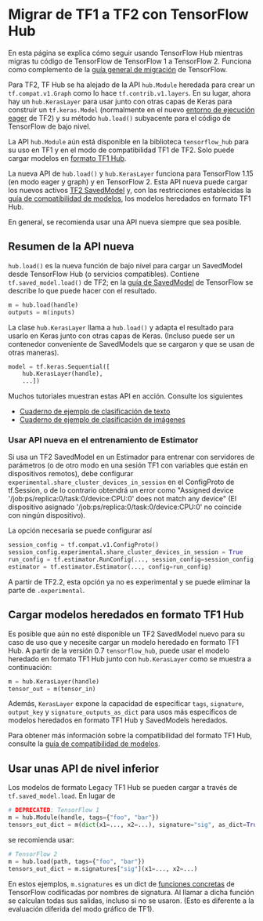 # Migrar de TF1 a TF2 con TensorFlow Hub

En esta página se explica cómo seguir usando TensorFlow Hub mientras migras tu código de TensorFlow de TensorFlow 1 a TensorFlow 2. Funciona como complemento de la [guía general de migración](https://www.tensorflow.org/guide/migrate) de TensorFlow.

Para TF2, TF Hub se ha alejado de la API `hub.Module` heredada para crear un `tf.compat.v1.Graph` como lo hace `tf.contrib.v1.layers`. En su lugar, ahora hay un `hub.KerasLayer` para usar junto con otras capas de Keras para construir un `tf.keras.Model` (normalmente en el nuevo [entorno de ejecución eager](https://www.tensorflow.org/api_docs/python/tf/executing_eagerly) de TF2) y su método `hub.load()` subyacente para el código de TensorFlow de bajo nivel.

La API `hub.Module` aún está disponible en la biblioteca `tensorflow_hub` para su uso en TF1 y en el modo de compatibilidad TF1 de TF2. Solo puede cargar modelos en [formato TF1 Hub](tf1_hub_module.md).

La nueva API de `hub.load()` y `hub.KerasLayer` funciona para TensorFlow 1.15 (en modo eager y graph) y en TensorFlow 2. Esta API nueva puede cargar los nuevos activos [TF2 SavedModel](tf2_saved_model.md) y, con las restricciones establecidas la [guía de compatibilidad de modelos](model_compatibility.md), los modelos heredados en formato TF1 Hub.

En general, se recomienda usar una API nueva siempre que sea posible.

## Resumen de la API nueva

`hub.load()` es la nueva función de bajo nivel para cargar un SavedModel desde TensorFlow Hub (o servicios compatibles). Contiene `tf.saved_model.load()` de TF2; en la [guía de SavedModel](https://www.tensorflow.org/guide/saved_model) de TensorFlow se describe lo que puede hacer con el resultado.

```python
m = hub.load(handle)
outputs = m(inputs)
```

La clase `hub.KerasLayer` llama a `hub.load()` y adapta el resultado para usarlo en Keras junto con otras capas de Keras. (Incluso puede ser un contenedor conveniente de SavedModels que se cargaron y que se usan de otras maneras).

```python
model = tf.keras.Sequential([
    hub.KerasLayer(handle),
    ...])
```

Muchos tutoriales muestran estas API en acción. Consulte los siguientes

- [Cuaderno de ejemplo de clasificación de texto](https://github.com/tensorflow/docs/blob/master/g3doc/en/hub/tutorials/tf2_text_classification.ipynb)
- [Cuaderno de ejemplo de clasificación de imágenes](https://github.com/tensorflow/docs/blob/master/g3doc/en/hub/tutorials/tf2_image_retraining.ipynb)

### Usar API nueva en el entrenamiento de Estimator

Si usa un TF2 SavedModel en un Estimador para entrenar con servidores de parámetros (o de otro modo en una sesión TF1 con variables que están en dispositivos remotos), debe configurar `experimental.share_cluster_devices_in_session` en el ConfigProto de tf.Session, o de lo contrario obtendrá un error como "Assigned device '/job:ps/replica:0/task:0/device:CPU:0' does not match any device" (El dispositivo asignado '/job:ps/replica:0/task:0/device:CPU:0' no coincide con ningún dispositivo).

La opción necesaria se puede configurar así

```python
session_config = tf.compat.v1.ConfigProto()
session_config.experimental.share_cluster_devices_in_session = True
run_config = tf.estimator.RunConfig(..., session_config=session_config)
estimator = tf.estimator.Estimator(..., config=run_config)
```

A partir de TF2.2, esta opción ya no es experimental y se puede eliminar la parte de `.experimental`.

## Cargar modelos heredados en formato TF1 Hub

Es posible que aún no esté disponible un TF2 SavedModel nuevo para su caso de uso que y necesite cargar un modelo heredado en formato TF1 Hub. A partir de la versión 0.7 `tensorflow_hub`, puede usar el modelo heredado en formato TF1 Hub junto con `hub.KerasLayer` como se muestra a continuación:

```python
m = hub.KerasLayer(handle)
tensor_out = m(tensor_in)
```

Además, `KerasLayer` expone la capacidad de especificar `tags`, `signature`, `output_key` y `signature_outputs_as_dict` para usos más específicos de modelos heredados en formato TF1 Hub y SavedModels heredados.

Para obtener más información sobre la compatibilidad del formato TF1 Hub, consulte la [guía de compatibilidad de modelos](model_compatibility.md).

## Usar unas API de nivel inferior

Los modelos de formato Legacy TF1 Hub se pueden cargar a través de `tf.saved_model.load`. En lugar de

```python
# DEPRECATED: TensorFlow 1
m = hub.Module(handle, tags={"foo", "bar"})
tensors_out_dict = m(dict(x1=..., x2=...), signature="sig", as_dict=True)
```

se recomienda usar:

```python
# TensorFlow 2
m = hub.load(path, tags={"foo", "bar"})
tensors_out_dict = m.signatures["sig"](x1=..., x2=...)
```

En estos ejemplos, `m.signatures` es un dict de [funciones concretas](https://www.tensorflow.org/tutorials/customization/performance#tracing) de TensorFlow codificadas por nombres de signatura. Al llamar a dicha función se calculan todas sus salidas, incluso si no se usaron. (Esto es diferente a la evaluación diferida del modo gráfico de TF1).
